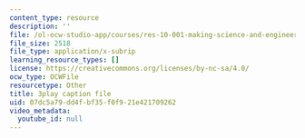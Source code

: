 ```yaml
---
content_type: resource
description: ''
file: /ol-ocw-studio-app/courses/res-10-001-making-science-and-engineering-pictures-a-practical-guide-to-presenting-your-work-spring-2016/07dc5a79dd4fbf35f0f921e421709262_DAyXoA2W7bU.srt
file_size: 2518
file_type: application/x-subrip
learning_resource_types: []
license: https://creativecommons.org/licenses/by-nc-sa/4.0/
ocw_type: OCWFile
resourcetype: Other
title: 3play caption file
uid: 07dc5a79-dd4f-bf35-f0f9-21e421709262
video_metadata:
  youtube_id: null
---
```

